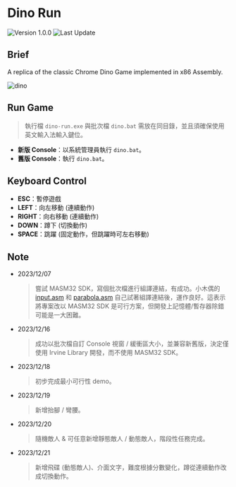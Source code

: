 # Dino Run
<!-- Badges -->
![Version 1.0.0](https://img.shields.io/badge/version-1.0.0-blue)
![Last Update](https://img.shields.io/badge/Last%20Update-2023/12/22-darkgreen)


## Brief
A replica of the classic Chrome Dino Game implemented in x86 Assembly.
<!-- GIF -->
![dino](https://raw.githubusercontent.com/RogelioKG/Dino-Run/main/preview/dino.gif)


## Run Game
> 執行檔 `dino-run.exe` 與批次檔 `dino.bat` 需放在同目錄，並且須確保使用英文輸入法輸入鍵位。
+ **新版 Console**：以系統管理員執行 `dino.bat`。
+ **舊版 Console**：執行 `dino.bat`。


## Keyboard Control
+ **ESC**：暫停遊戲
+ **LEFT**：向左移動 (連續動作)
+ **RIGHT**：向右移動 (連續動作)
+ **DOWN**：蹲下 (切換動作)
+ **SPACE**：跳躍 (固定動作，但跳躍時可左右移動)


## Note
+ 2023/12/07
    > 嘗試 MASM32 SDK，寫個批次檔進行組譯連結，有成功。小木偶的 [input.asm](https://wanker742126.neocities.org/old/win32asm/w32asm_ch03) 和 [parabola.asm](https://wanker742126.neocities.org/old/win32asm/w32asm_ch04) 自己試著組譯連結後，運作良好。這表示將專案改以 MASM32 SDK 是可行方案，但開發上記憶體/暫存器除錯可能是一大困難。
+ 2023/12/16
    > 成功以批次檔自訂 Console 視窗 / 緩衝區大小，並兼容新舊版，決定僅使用 Irvine Library 開發，而不使用 MASM32 SDK。
+ 2023/12/18
    > 初步完成最小可行性 demo。
+ 2023/12/19
    > 新增抬腳 / 彎腰。
+ 2023/12/20
    > 隨機敵人 & 可任意新增靜態敵人 / 動態敵人，階段性任務完成。
+ 2023/12/21
    > 新增飛碟 (動態敵人)、介面文字，難度根據分數變化，蹲從連續動作改成切換動作。

